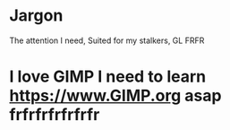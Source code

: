 # Jargon
The attention I need, Suited for my stalkers, GL FRFR
# I love GIMP I need to learn https://www.GIMP.org asap frfrfrfrfrfrfr
